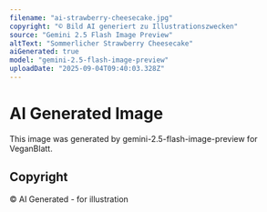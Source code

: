 ```yaml
---
filename: "ai-strawberry-cheesecake.jpg"
copyright: "© Bild AI generiert zu Illustrationszwecken"
source: "Gemini 2.5 Flash Image Preview"
altText: "Sommerlicher Strawberry Cheesecake"
aiGenerated: true
model: "gemini-2.5-flash-image-preview"
uploadDate: "2025-09-04T09:40:03.328Z"
---
```


# AI Generated Image

This image was generated by gemini-2.5-flash-image-preview for VeganBlatt.

## Copyright
© AI Generated - for illustration
